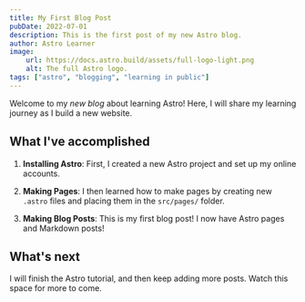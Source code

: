 ```yaml
---
title: My First Blog Post
pubDate: 2022-07-01
description: This is the first post of my new Astro blog.
author: Astro Learner
image:
    url: https://docs.astro.build/assets/full-logo-light.png
    alt: The full Astro logo.
tags: ["astro", "blogging", "learning in public"]
---
```


Welcome to my _new blog_ about learning Astro! Here, I will share my learning journey as I build a new website.

## What I've accomplished

1. **Installing Astro**: First, I created a new Astro project and set up my online accounts.

2. **Making Pages**: I then learned how to make pages by creating new `.astro` files and placing them in the `src/pages/` folder.

3. **Making Blog Posts**: This is my first blog post! I now have Astro pages and Markdown posts!

## What's next

I will finish the Astro tutorial, and then keep adding more posts. Watch this space for more to come.
